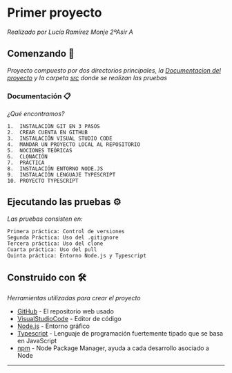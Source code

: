 # Primer proyecto

_Realizado por Lucía Ramírez Monje 2ºAsir A_

## Comenzando 🚀

_Proyecto compuesto por dos directorios principales, la [Documentacion del proyecto](https://github.com/ramirezmonjelucia2/Proyecto01/tree/main/doc) y la carpeta [src](https://github.com/ramirezmonjelucia2/Proyecto01/tree/main/src) donde se realizan las pruebas_


### Documentación 📋

_¿Qué encontramos?_

```
1.	INSTALACIÓN GIT EN 3 PASOS
2.	CREAR CUENTA EN GITHUB
3.	INSTALACIÓN VISUAL STUDIO CODE 
4.	MANDAR UN PROYECTO LOCAL AL REPOSITORIO
5.	NOCIONES TEÓRICAS
6.	CLONACIÓN
7.	PRÁCTICA
8.	INSTALACIÓN ENTORNO NODE.JS  
9.	INSTALACIÓN LENGUAJE TYPESCRIPT  
10.	PROYECTO TYPESCRIPT  
```

## Ejecutando las pruebas ⚙️

_Las pruebas consisten en:_
```
Primera práctica: Control de versiones
Segunda Práctica: Uso del .gitignore
Tercera práctica: Uso del clone
Cuarta práctica: Uso del pull 
Quinta práctica: Entorno Node.js y Typescript
```


## Construido con 🛠️

_Herramientas utilizadas para crear el proyecto_

* [GitHub](https://github.com/) - El repositorio web usado
* [VisualStudioCode](https://code.visualstudio.com/) - Editor de código
* [Node.js](https://nodejs.org/es/) - Entorno gráfico
* [Typescript](https://www.typescriptlang.org/) - Lenguaje de programación fuertemente tipado que se basa en JavaScript
* [npm](https://www.npmjs.com/) -  Node Package Manager, ayuda a cada desarrollo asociado a Node



---
